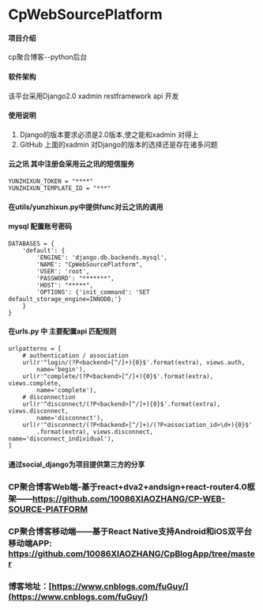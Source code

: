 # CpWebSourcePlatform

#### 项目介绍

cp聚合博客--python后台

#### 软件架构

该平台采用Django2.0 xadmin  restframework api 开发


#### 使用说明

1. Django的版本要求必须是2.0版本,使之能和xadmin 对得上
2. GitHub 上面的xadmin 对Django的版本的选择还是存在诸多问题

#### 云之讯 其中注册会采用云之讯的短信服务

```
YUNZHIXUN_TOKEN = "****"
YUNZHIXUN_TEMPLATE_ID = "***"
```

#### 在utils/yunzhixun.py中提供func对云之讯的调用

#### mysql 配置账号密码

```
DATABASES = {
    'default': {
        'ENGINE': 'django.db.backends.mysql',
        'NAME': "CpWebSourcePlatform",
        'USER': 'root',
        'PASSWORD': "*******",
        'HOST': "*****",
        'OPTIONS': {'init_command': 'SET default_storage_engine=INNODB;'}
    }
}
```

#### 在urls.py 中 主要配置api 匹配规则

```
urlpatterns = [
    # authentication / association
    url(r'^login/(?P<backend>[^/]+){0}$'.format(extra), views.auth,
        name='begin'),
    url(r'^complete/(?P<backend>[^/]+){0}$'.format(extra), views.complete,
        name='complete'),
    # disconnection
    url(r'^disconnect/(?P<backend>[^/]+){0}$'.format(extra), views.disconnect,
        name='disconnect'),
    url(r'^disconnect/(?P<backend>[^/]+)/(?P<association_id>\d+){0}$'
        .format(extra), views.disconnect, name='disconnect_individual'),
]
```

#### 通过social_django为项目提供第三方的分享

### CP聚合博客Web端-基于react+dva2+andsign+react-router4.0框架——https://github.com/10086XIAOZHANG/CP-WEB-SOURCE-PlATFORM
### CP聚合博客移动端——基于React Native支持Android和iOS双平台移动端APP: https://github.com/10086XIAOZHANG/CpBlogApp/tree/master
### 博客地址：[https://www.cnblogs.com/fuGuy/](https://www.cnblogs.com/fuGuy/)
